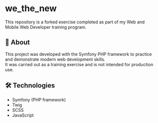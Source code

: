 # we_the_new

This repository is a forked exercise completed as part of my Web and Mobile Web Developer training program.

## 📝 About

This project was developed with the Symfony PHP framework to practice and demonstrate modern web development skills.  
It was carried out as a training exercise and is not intended for production use.

## 🛠️ Technologies

- Symfony (PHP framework)
- Twig
- SCSS
- JavaScript
